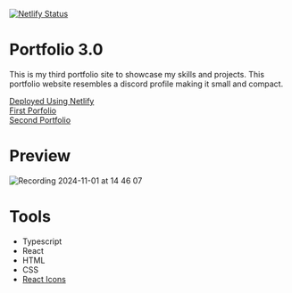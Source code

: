 [![Netlify Status](https://api.netlify.com/api/v1/badges/56aa2a85-5deb-477a-8dbd-ea4c8ed553ba/deploy-status)](https://app.netlify.com/sites/pauleenaphan/deploys)
# Portfolio 3.0
This is my third portfolio site to showcase my skills and projects. This portfolio website resembles a discord profile making it small and compact.

[Deployed Using Netlify](https://pauleenaporfolio3.netlify.app/) <br> 
[First Porfolio](https://master--pauleenaportfoliosite.netlify.app/) <br>
[Second Portfolio](pauleenaphan.com)


# Preview
![Recording 2024-11-01 at 14 46 07](https://github.com/user-attachments/assets/84e94690-26a4-443f-b36d-619cb15e9a41)

# Tools
- Typescript
- React
- HTML
- CSS
- [React Icons](https://react-icons.github.io/react-icons/)
